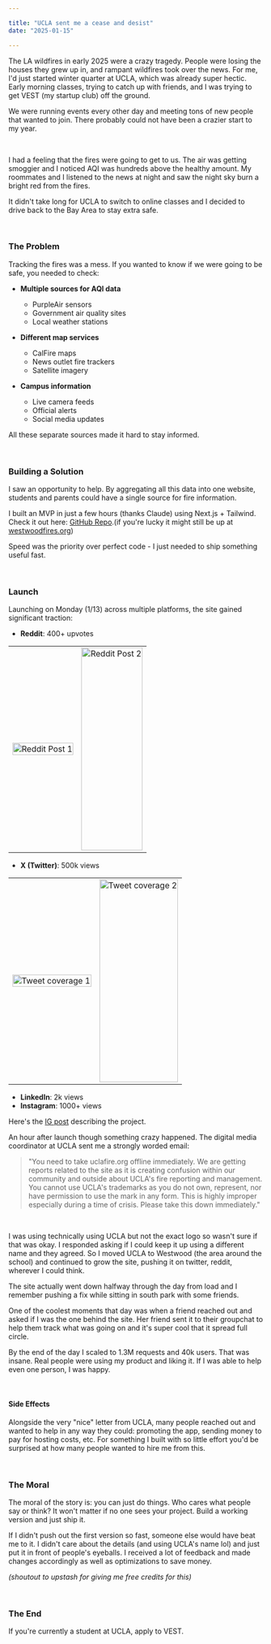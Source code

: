 ```yaml
---

title: "UCLA sent me a cease and desist"
date: "2025-01-15"

---
```


The LA wildfires in early 2025 were a crazy tragedy. People were losing the houses they grew up in, and rampant wildfires took over the news. For me, I'd just started winter quarter at UCLA, which was already super hectic. Early morning classes, trying to catch up with friends, and I was trying to get VEST (my startup club) off the ground. 

We were running events every other day and meeting tons of new people that wanted to join. There probably could not have been a crazier start to my year. 

<br/>

I had a feeling that the fires were going to get to us. The air was getting smoggier and I noticed AQI was hundreds above the healthy amount. My roommates and I listened to the news at night and saw the night sky burn a bright red from the fires. 

It didn't take long for UCLA to switch to online classes and I decided to drive back to the Bay Area to stay extra safe.

<br/>

### The Problem

Tracking the fires was a mess. If you wanted to know if we were going to be safe, you needed to check:

- **Multiple sources for AQI data**
    - PurpleAir sensors
    - Government air quality sites
    - Local weather stations

- **Different map services**
    - CalFire maps
    - News outlet fire trackers
    - Satellite imagery

- **Campus information**
    - Live camera feeds
    - Official alerts
    - Social media updates

All these separate sources made it hard to stay informed.

<br/>

### Building a Solution

I saw an opportunity to help. By aggregating all this data into one website, students and parents could have a single source for fire information.

I built an MVP in just a few hours (thanks Claude) using Next.js + Tailwind. Check it out here: [GitHub Repo](https://github.com/Kylejeong2/UCLA-Wildfires).(if you're lucky it might still be up at <a href="westwoodfires.org">westwoodfires.org<a/>)

Speed was the priority over perfect code - I just needed to ship something useful fast.

<br/>

### Launch

Launching on Monday (1/13) across multiple platforms, the site gained significant traction:
- **Reddit**: 400+ upvotes
<table>
  <tr>
    <td><img src="/blog/fires/reddit1.png" alt="Reddit Post 1" loading="lazy" width="100%" /></td>
    <td><img src="/blog/fires/reddit2.png" alt="Reddit Post 2" loading="lazy" width="100%" height="400px" /></td>
  </tr>
</table>

- **X (Twitter)**: 500k views
<table>
  <tr>
    <td><img src="/blog/fires/twitter1.png" alt="Tweet coverage 1" loading="lazy" width="100%" /></td>
    <td><img src="/blog/fires/twitter2.png" alt="Tweet coverage 2" loading="lazy" width="100%" height="400px" /></td>
  </tr>
</table>

- **LinkedIn**: 2k views
- **Instagram**: 1000+ views

Here's the [IG post](https://www.instagram.com/p/DE0wfuCyEnw/) describing the project.

An hour after launch though something crazy happened. The digital media coordinator at UCLA sent me a strongly worded email:

> "You need to take uclafire.org offline immediately. We are getting reports related to the site as it is creating confusion within our community and outside about UCLA's fire reporting and management. You cannot use UCLA's trademarks as you do not own, represent, nor have permission to use the mark in any form. This is highly improper especially during a time of crisis. Please take this down immediately."
> 

<br />

I was using technically using UCLA but not the exact logo so wasn't sure if that was okay. I responded asking if I could keep it up using a different name and they agreed. So I moved UCLA to Westwood (the area around the school) and continued to grow the site, pushing it on twitter, reddit, wherever I could think. 

The site actually went down halfway through the day from load and I remember pushing a fix while sitting in south park with some friends.  

One of the coolest moments that day was when a friend reached out and asked if I was the one behind the site. Her friend sent it to their groupchat to help them track what was going on and it's super cool that it spread full circle. 

By the end of the day I scaled to 1.3M requests and 40k users. That was insane. Real people were using my product and liking it. If I was able to help even one person, I was happy.

<br/>

#### Side Effects

Alongside the very "nice" letter from UCLA, many people reached out and wanted to help in any way they could: promoting the app, sending money to pay for hosting costs, etc.
For something I built with so little effort you'd be surprised at how many people wanted to hire me from this.

<br/>

### The Moral

The moral of the story is: you can just do things. Who cares what people say or think? It won't matter if no one sees your project. Build a working version and just ship it.

If I didn't push out the first version so fast, someone else would have beat me to it. I didn't care about the details (and using UCLA's name lol) and just put it in front of people's eyeballs. I received a lot of feedback and made changes accordingly as well as optimizations to save money.

*(shoutout to upstash for giving me free credits for this)*

<br/>

### The End

If you're currently a student at UCLA, apply to VEST.
